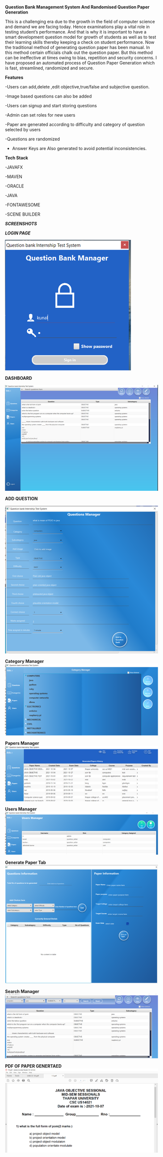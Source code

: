 
**Question Bank Management System And Randomised Question Paper Generation**

This is a challenging era due to the growth in the field of computer science and demand we are facing today. Hence examinations play a vital role in testing student’s performance. And that is why it is important to have a smart development question model for growth of students as well as to test their learning skills thereby keeping a check on student performance. Now the traditional method of generating question paper has been manual. In this method certain officials chalk out the question paper. But this method can be ineffective at times owing to bias, repetition and security concerns. I have proposed an automated process of Question Paper Generation which is fast, streamlined, randomized and secure.

**Features**

-Users can add,delete ,edit objective,true/false and subjective question.

-Image based questions can also be added

-Users can signup and start storing questions

-Admin can set roles for new users

-Paper are generated according to difficulty and category of question selected by users

-Questions are randomized 

- Answer Keys are Also generated to avoid potential inconsistencies.

**Tech Stack**

-JAVAFX

-MAVEN

-ORACLE

-JAVA

-FONTAWESOME

-SCENE BUILDER

**_SCREENSHOTS_**

_**LOGIN PAGE**_

![login page](./screenshots/login.png)

**DASHBOARD**

![Dashboard page](./screenshots/dashboard.png)

**ADD QUESTION**

![Add Quesion page](./screenshots/addQuestion.png)

**Category Manager**
![category Manager page](./screenshots/CategoryManager.png)

**Papers Manager**
![Papers Manager page](./screenshots/PapersManager.png)

**Users Manager**
![Users Manager page](./screenshots/UsersManager.png)

**Generate Paper Tab** 
![Generate Paper Tab page](./screenshots/generatePaperTab.png)

**Search Manager**
![search](./screenshots/search.png)

**PDF OF PAPER GENERTAED**
![Pdf of paper generated ](./screenshots/pdfOfPaper.png)






